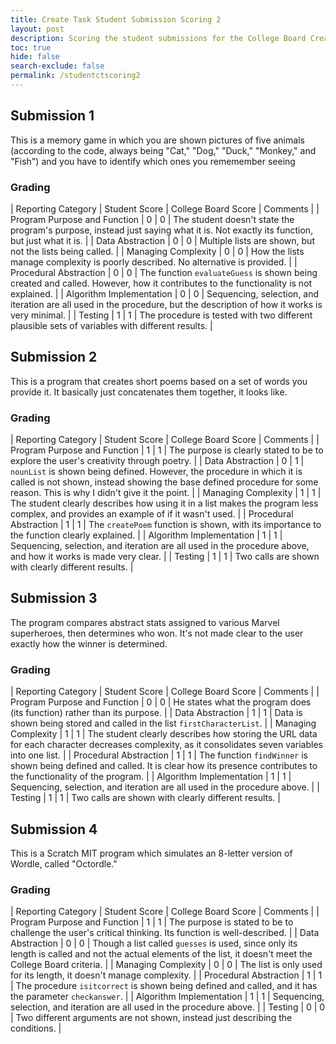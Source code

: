 ```yaml
---
title: Create Task Student Submission Scoring 2
layout: post
description: Scoring the student submissions for the College Board Create Task and comparing my scores with the College Board scores.
toc: true
hide: false
search-exclude: false
permalink: /studentctscoring2
---
```


## Submission 1

This is a memory game in which you are shown pictures of five animals (according to the code, always being "Cat," "Dog," "Duck," "Monkey," and "Fish") and you have to identify which ones you rememember seeing

### Grading

| Reporting Category | Student Score | College Board Score | Comments |
| Program Purpose and Function | 0 | 0 | The student doesn't state the program's purpose, instead just saying what it is. Not exactly its function, but just what it is. |
| Data Abstraction | 0 | 0 | Multiple lists are shown, but not the lists being called. |
| Managing Complexity | 0 | 0 | How the lists manage complexity is poorly described. No alternative is provided. |
| Procedural Abstraction | 0 | 0 | The function `evaluateGuess` is shown being created and called. However, how it contributes to the functionality is not explained. |
| Algorithm Implementation | 0 | 0 | Sequencing, selection, and iteration are all used in the procedure, but the description of how it works is very minimal. |
| Testing | 1 | 1 | The procedure is tested with two different plausible sets of variables with different results. |

## Submission 2

This is a program that creates short poems based on a set of words you provide it. It basically just concatenates them together, it looks like.

### Grading

| Reporting Category | Student Score | College Board Score | Comments |
| Program Purpose and Function | 1 | 1 | The purpose is clearly stated to be to explore the user's creativity through poetry. |
| Data Abstraction | 0 | 1 | `nounList` is shown being defined. However, the procedure in which it is called is not shown, instead showing the base defined procedure for some reason. This is why I didn't give it the point. |
| Managing Complexity | 1 | 1 | The student clearly describes how using it in a list makes the program less complex, and provides an example of if it wasn't used. |
| Procedural Abstraction | 1 | 1 | The `createPoem` function is shown, with its importance to the function clearly explained. |
| Algorithm Implementation | 1 | 1 | Sequencing, selection, and iteration are all used in the procedure above, and how it works is made very clear. |
| Testing | 1 | 1 | Two calls are shown with clearly different results. |

## Submission 3

The program compares abstract stats assigned to various Marvel superheroes, then determines who won. It's not made clear to the user exactly how the winner is determined.

### Grading

| Reporting Category | Student Score | College Board Score | Comments |
| Program Purpose and Function | 0 | 0 | He states what the program does (its function) rather than its purpose. |
| Data Abstraction | 1 | 1 | Data is shown being stored and called in the list `firstCharacterList`. |
| Managing Complexity | 1 | 1 | The student clearly describes how storing the URL data for each character decreases complexity, as it consolidates seven variables into one list. |
| Procedural Abstraction | 1 | 1 | The function `findWinner` is shown being defined and called. It is clear how its presence contributes to the functionality of the program. |
| Algorithm Implementation | 1 | 1 | Sequencing, selection, and iteration are all used in the procedure above. |
| Testing | 1 | 1 | Two calls are shown with clearly different results. |

## Submission 4

This is a Scratch MIT program which simulates an 8-letter version of Wordle, called "Octordle."

### Grading

| Reporting Category | Student Score | College Board Score | Comments |
| Program Purpose and Function | 1 | 1 | The purpose is stated to be to challenge the user's critical thinking. Its function is well-described. |
| Data Abstraction | 0 | 0 | Though a list called `guesses` is used, since only its length is called and not the actual elements of the list, it doesn't meet the College Board criteria. |
| Managing Complexity | 0 | 0 | The list is only used for its length, it doesn't manage complexity. |
| Procedural Abstraction | 1 | 1 | The procedure `isitcorrect` is shown being defined and called, and it has the parameter `checkanswer`. |
| Algorithm Implementation | 1 | 1 | Sequencing, selection, and iteration are all used in the procedure above. |
| Testing | 0 | 0 | Two different arguments are not shown, instead just describing the conditions. |